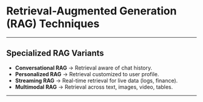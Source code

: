 
# Retrieval-Augmented Generation (RAG) Techniques


---

## Specialized RAG Variants

- **Conversational RAG** → Retrieval aware of chat history.
- **Personalized RAG** → Retrieval customized to user profile.
- **Streaming RAG** → Real-time retrieval for live data (logs, finance).
- **Multimodal RAG** → Retrieval across text, images, video, tables.

---
